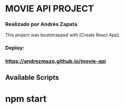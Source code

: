 
# MOVIE API PROJECT

### Realizado por Andrés Zapata


This project was bootstrapped with [Create React App].

### Deploy: 
### https://andrezmazo.github.io/movie-api

## Available Scripts

# npm start
